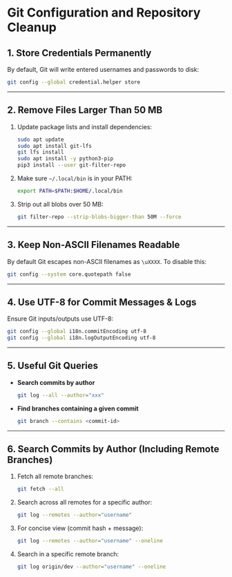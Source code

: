 # Git Configuration and Repository Cleanup

## 1. Store Credentials Permanently
By default, Git will write entered usernames and passwords to disk:
```bash
git config --global credential.helper store
```

---

## 2. Remove Files Larger Than 50 MB

1. Update package lists and install dependencies:

   ```bash
   sudo apt update
   sudo apt install git-lfs
   git lfs install
   sudo apt install -y python3-pip
   pip3 install --user git-filter-repo
   ```
2. Make sure `~/.local/bin` is in your PATH:

   ```bash
   export PATH=$PATH:$HOME/.local/bin
   ```
3. Strip out all blobs over 50 MB:

   ```bash
   git filter-repo --strip-blobs-bigger-than 50M --force
   ```

---

## 3. Keep Non-ASCII Filenames Readable

By default Git escapes non-ASCII filenames as `\uXXXX`. To disable this:

```bash
git config --system core.quotepath false
```

---

## 4. Use UTF-8 for Commit Messages & Logs

Ensure Git inputs/outputs use UTF-8:

```bash
git config --global i18n.commitEncoding utf-8
git config --global i18n.logOutputEncoding utf-8
```

---

## 5. Useful Git Queries

* **Search commits by author**

  ```bash
  git log --all --author="xxx"
  ```

* **Find branches containing a given commit**

  ```bash
  git branch --contains <commit-id>
  ```

---

## 6. Search Commits by Author (Including Remote Branches)

1. Fetch all remote branches:

   ```bash
   git fetch --all
   ```

2. Search across all remotes for a specific author:

   ```bash
   git log --remotes --author="username"
   ```

3. For concise view (commit hash + message):

   ```bash
   git log --remotes --author="username" --oneline
   ```

4. Search in a specific remote branch:

   ```bash
   git log origin/dev --author="username" --oneline
   ```
